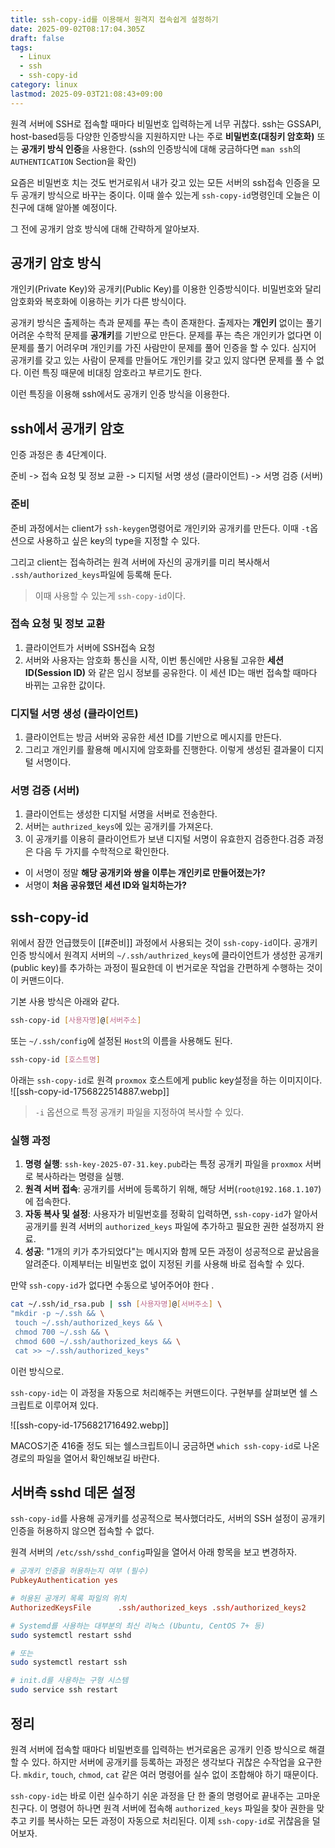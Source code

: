 ```yaml
---
title: ssh-copy-id를 이용해서 원격지 접속쉽게 설정하기
date: 2025-09-02T08:17:04.305Z
draft: false
tags:
  - Linux
  - ssh
  - ssh-copy-id
category: linux
lastmod: 2025-09-03T21:08:43+09:00
---
```


원격 서버에 SSH로 접속할 때마다 비밀번호 입력하는게 너무 귀찮다. ssh는 GSSAPI, host-based등등 다양한 인증방식을 지원하지만 나는 주로 **비밀번호(대칭키 암호화)** 또는 **공개키 방식 인증**을 사용한다.
(ssh의 인증방식에 대해 궁금하다면 `man ssh`의 `AUTHENTICATION` Section을 확인)

요즘은 비밀번호 치는 것도 번거로워서 내가 갖고 있는 모든 서버의 ssh접속 인증을 모두 공개키 방식으로 바꾸는 중이다. 이때 쓸수 있는게 `ssh-copy-id`명령인데 오늘은 이 친구에 대해 알아볼 예정이다.

그 전에 공개키 암호 방식에 대해 간략하게 알아보자.

## 공개키 암호 방식

개인키(Private Key)와 공개키(Public Key)를 이용한 인증방식이다. 비밀번호와 달리 암호화와 복호화에 이용하는 키가 다른 방식이다.

공개키 방식은 출제하는 측과 문제를 푸는 측이 존재한다. 출제자는 **개인키** 없이는 풀기 어려운 수학적 문제를 **공개키**를 기반으로 만든다.
문제를 푸는 측은 개인키가 없다면 이 문제를 풀기 어려우며 개인키를 가진 사람만이 문제를 풀어 인증을 할 수 있다. 심지어 공개키를 갖고 있는 사람이 문제를 만들어도 개인키를 갖고 있지 않다면 문제를 풀 수 없다. 이런 특징 때문에 비대칭 암호라고 부르기도 한다.

이런 특징을 이용해 ssh에서도 공개키 인증 방식을 이용한다.

## ssh에서 공개키 암호

인증 과정은 총 4단계이다.

준비 -> 접속 요청 및 정보 교환 -> 디지털 서명 생성 (클라이언트) -> 서명 검증 (서버)

### 준비

준비 과정에서는 client가 `ssh-keygen`명령어로 개인키와 공개키를 만든다. 이때 `-t`옵션으로 사용하고 싶은 key의 type을 지정할 수 있다.

그리고 client는 접속하려는 원격 서버에 자신의 공개키를 미리 복사해서 `.ssh/authorized_keys`파일에 등록해 둔다.

> 이때 사용할 수 있는게 `ssh-copy-id`이다.

### 접속 요청 및 정보 교환

1. 클라이언트가 서버에 SSH접속 요청
2. 서버와 사용자는 암호화 통신을 시작, 이번 통신에만 사용될 고유한 **세션 ID(Session ID)** 와 같은 임시 정보를 공유한다. 이 세션 ID는 매번 접속할 때마다 바뀌는 고유한 값이다.

### 디지털 서명 생성 (클라이언트)

1. 클라이언트는 방금 서버와 공유한 세션 ID를 기반으로 메시지를 만든다.
2. 그리고 개인키를 활용해 메시지에 암호화를 진행한다. 이렇게 생성된 결과물이 디지털 서명이다.

### 서명 검증 (서버)

1. 클라이언트는 생성한 디지털 서명을 서버로 전송한다.
2. 서버는 `authrized_keys`에 있는 공개키를 가져온다.
3. 이 공개키를 이용히 클라이언트가 보낸 디지털 서명이 유효한지 검증한다.검증 과정은 다음 두 가지를 수학적으로 확인한다.

- 이 서명이 정말 **해당 공개키와 쌍을 이루는 개인키로 만들어졌는가?**
- 서명이 **처음 공유했던 세션 ID와 일치하는가?**

## ssh-copy-id

위에서 잠깐 언급했듯이 [[#준비]] 과정에서 사용되는 것이 `ssh-copy-id`이다. 공개키 인증 방식에서 원격지 서버의 `~/.ssh/authrized_keys`에 클라이언트가 생성한 공개키(public key)를 추가하는 과정이 필요한데 이 번거로운 작업을 간편하게 수행하는 것이 이 커맨드이다.

기본 사용 방식은 아래와 같다.

```bash
ssh-copy-id [사용자명]@[서버주소]
```

또는 `~/.ssh/config`에 설정된 `Host`의 이름을 사용해도 된다.

```bash
ssh-copy-id [호스트명]
```

아래는 `ssh-copy-id`로 원격 `proxmox` 호스트에게 public key설정을 하는 이미지이다.
![[ssh-copy-id-1756822514887.webp]]

> `-i` 옵션으로 특정 공개키 파일을 지정하여 복사할 수 있다.

### 실행 과정

1. **명령 실행**:  `ssh-key-2025-07-31.key.pub`라는 특정 공개키 파일을 `proxmox` 서버로 복사하라는 명령을 실행.
2. **원격 서버 접속**: 공개키를 서버에 등록하기 위해, 해당 서버(`root@192.168.1.107`)에 접속한다.
3. **자동 복사 및 설정**: 사용자가 비밀번호를 정확히 입력하면, `ssh-copy-id`가 알아서 공개키를 원격 서버의 `authorized_keys` 파일에 추가하고 필요한 권한 설정까지 완료.
4. **성공**: "1개의 키가 추가되었다"는 메시지와 함께 모든 과정이 성공적으로 끝났음을 알려준다. 이제부터는 비밀번호 없이 지정된 키를 사용해 바로 접속할 수 있다.

만약 `ssh-copy-id`가 없다면 수동으로 넣어주어야 한다 .

```bash
cat ~/.ssh/id_rsa.pub | ssh [사용자명]@[서버주소] \
"mkdir -p ~/.ssh && \
 touch ~/.ssh/authorized_keys && \
 chmod 700 ~/.ssh && \
 chmod 600 ~/.ssh/authorized_keys && \
 cat >> ~/.ssh/authorized_keys"
```

이런 방식으로.

`ssh-copy-id`는 이 과정을 자동으로 처리해주는 커맨드이다. 구현부를 살펴보면 쉘 스크립트로 이루어져 있다.

![[ssh-copy-id-1756821716492.webp]]

MACOS기준 416줄 정도 되는 쉘스크립트이니 궁금하면 `which ssh-copy-id`로 나온 경로의 파일을 열어서 확인해보길 바란다.

## 서버측 sshd 데몬 설정

`ssh-copy-id`를 사용해 공개키를 성공적으로 복사했더라도, 서버의 SSH 설정이 공개키 인증을 허용하지 않으면 접속할 수 없다.

원격 서버의 `/etc/ssh/sshd_config`파일을 열어서 아래 항목을 보고 변경하자.

```conf
# 공개키 인증을 허용하는지 여부 (필수)
PubkeyAuthentication yes

# 허용된 공개키 목록 파일의 위치
AuthorizedKeysFile      .ssh/authorized_keys .ssh/authorized_keys2
```

```bash
# Systemd를 사용하는 대부분의 최신 리눅스 (Ubuntu, CentOS 7+ 등)
sudo systemctl restart sshd

# 또는
sudo systemctl restart ssh

# init.d를 사용하는 구형 시스템
sudo service ssh restart
```

## 정리

원격 서버에 접속할 때마다 비밀번호를 입력하는 번거로움은 공개키 인증 방식으로 해결할 수 있다.  하지만 서버에 공개키를 등록하는 과정은 생각보다 귀찮은 수작업을 요구한다. `mkdir`, `touch`, `chmod`, `cat` 같은 여러 명령어를 실수 없이 조합해야 하기 때문이다.

`ssh-copy-id`는 바로 이런 실수하기 쉬운 과정을 단 한 줄의 명령어로 끝내주는 고마운 친구다. 이 명령어 하나면 원격 서버에 접속해 `authorized_keys` 파일을 찾아 권한을 맞추고 키를 복사하는 모든 과정이 자동으로 처리된다.
이제 `ssh-copy-id`로 귀찮음을 덜어보자.
